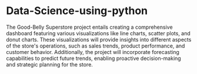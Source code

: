 # Data-Science-using-python
The Good-Belly Superstore project entails creating a comprehensive dashboard featuring various visualizations like line charts, scatter plots, and donut charts. These visualizations will provide insights into different aspects of the store's operations, such as sales trends, product performance, and customer behavior. Additionally, the project will incorporate forecasting capabilities to predict future trends, enabling proactive decision-making and strategic planning for the store.
